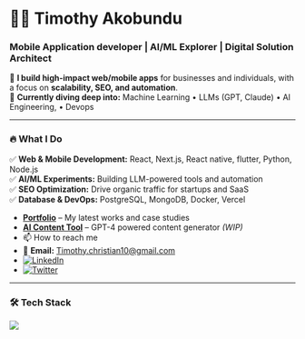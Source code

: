 # 👨‍💻 Timothy Akobundu  
### **Mobile Application developer | AI/ML Explorer | Digital Solution Architect**  

🚀 **I build high-impact web/mobile apps** for businesses and individuals, with a focus on **scalability, SEO, and automation**.  
🌱 **Currently diving deep into:** Machine Learning • LLMs (GPT, Claude) • AI Engineering, • Devops

---

### 🔥 **What I Do**  
✅ **Web & Mobile Development:** React, Next.js, React native, flutter, Python, Node.js  
✅ **AI/ML Experiments:** Building LLM-powered tools and automation  
✅ **SEO Optimization:** Drive organic traffic for startups and SaaS  
✅ **Database & DevOps:** PostgreSQL, MongoDB, Docker, Vercel 
- **[Portfolio](https://techietim.netlify.app/)** – My latest works and case studies  
- **[AI Content Tool](https://github.com/timothy2462/ai-content-tool)** – GPT-4 powered content generator *(WIP)*
- 📫 How to reach me 
- 📧 **Email:** [Timothy.christian10@gmail.com](mailto:Timothy.christian10@gmail.com)
- [![LinkedIn](https://img.shields.io/badge/LinkedIn-0077B5?style=for-the-badge&logo=linkedin&logoColor=white)](https://www.linkedin.com/in/timothy-akobundu-73b1b3241/)
- [![Twitter](https://img.shields.io/badge/Twitter-1DA1F2?style=for-the-badge&logo=twitter&logoColor=white)](https://x.com/Timostickz04)  




---

### 🛠️ **Tech Stack**  
![](https://skillicons.dev/icons?i=react,nextjs,js,ts,python,tailwind,nodejs,express,graphql,mongodb,postgres,supabase,prisma,git,docker,githubactions,figma,linux)
